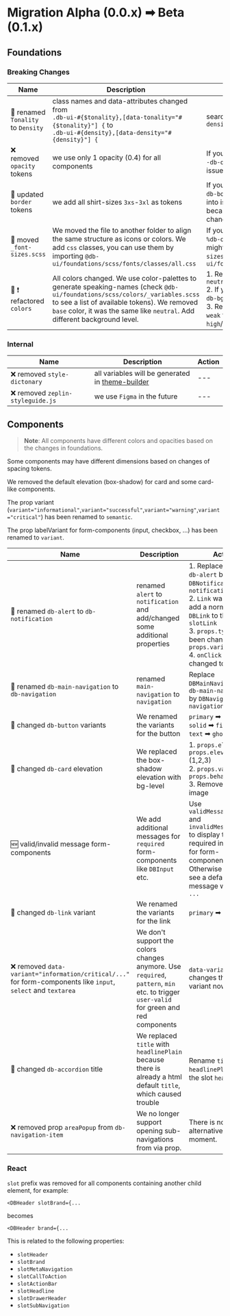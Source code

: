 # Migration Alpha (0.0.x) ➡ Beta (0.1.x)

## Foundations

### Breaking Changes

| Name                               | Description                                                                                                                                                                                                                                               | Action                                                                                                                                                                                                        |
| ---------------------------------- | --------------------------------------------------------------------------------------------------------------------------------------------------------------------------------------------------------------------------------------------------------- | ------------------------------------------------------------------------------------------------------------------------------------------------------------------------------------------------------------- |
| 🔄 renamed `Tonality` to `Density` | class names and data-attributes changed from <br/>`.db-ui-#{$tonality},[data-tonality="#{$tonality}"] {` to <br/>`.db-ui-#{density},[data-density="#{density}"] {`                                                                                        | search `tonality` & replace with `density`                                                                                                                                                                    |
| ❌ removed `opacity` tokens        | we use only 1 opacity (0.4) for all components                                                                                                                                                                                                            | If you use some of the tokens like `--db-opacity-sm` you might run into issues with your layout                                                                                                               |
| 🔄 updated `border` tokens         | we add all shirt-sizes `3xs`-`3xl` as tokens                                                                                                                                                                                                              | If you use some of the tokens like `db-border-height-sm` you might run into issues with your layout, because the values behind it changed                                                                     |
| 🔄 moved `_font-sizes.scss`        | We moved the file to another folder to align the same structure as icons or colors. We add `css` classes, you can use them by importing `@db-ui/foundations/scss/fonts/classes/all.css`                                                                   | If you use some placeholder like `%db-overwrite-font-size-sm` you might need to import the `_font-sizes.scss` like this: `@use "@db-ui/foundations/build/scss/fonts";`                                        |
| 🔄 ❗ refactored `colors`          | All colors changed. We use color-palettes to generate speaking-names (check `@db-ui/foundations/scss/colors/_variables.scss` to see a list of available tokens). We removed `base` color, it was the same like `neutral`. Add different background level. | 1. Replace all `base` colors with `neutral`<br/>2. If you use the color class replace `db-bg-x` with `db-x-bg-lvl-1`<br/>3. Replace `border-strong`/ `border-weak` tokens with `contrast-high`/`contrast-low` |

### Internal

| Name                              | Description                                                                                | Action |
| --------------------------------- | ------------------------------------------------------------------------------------------ | ------ |
| ❌ removed `style-dictonary`      | all variables will be generated in [theme-builder](https://github.com/db-ui/theme-builder) | ---    |
| ❌ removed `zeplin-styleguide.js` | we use `Figma` in the future                                                               | ---    |

## Components

> **Note**: All components have different colors and opacities based on the changes in foundations.

Some components may have different dimensions based on changes of spacing tokens.

We removed the default elevation (box-shadow) for card and some card-like components.

The prop variant (`variant="informational"`,`variant="successful"`,`variant="warning"`,`variant="critical"`) has been renamed to `semantic`.

The prop labelVariant for form-components (input, checkbox, ...) has been renamed to `variant`.

| Name                                                                                                           | Description                                                                                                                             | Action                                                                                                                                                                                                                                                    |
| -------------------------------------------------------------------------------------------------------------- | --------------------------------------------------------------------------------------------------------------------------------------- | --------------------------------------------------------------------------------------------------------------------------------------------------------------------------------------------------------------------------------------------------------- |
| 🔄 renamed `db-alert` to `db-notification`                                                                     | renamed `alert` to `notification` and add/changed some additional properties                                                            | 1. Replace `DBAlert`, `db-alert` by `DBNotification` / `db-notification`<br/>2. `Link` was removed, add a normal `a` or `DBLink` to the `slotLink`<br/>3. `props.type` has been changed to `props.variant`<br/>4. `onClick` has been changed to `onClose` |
| 🔄 renamed `db-main-navigation` to `db-navigation`                                                             | renamed `main-navigation` to `navigation`                                                                                               | Replace `DBMainNavigation`, `db-main-navigation` by `DBNavigation` / `db-navigation`                                                                                                                                                                      |
| 🔄 changed `db-button` variants                                                                                | We renamed the variants for the button                                                                                                  | `primary` ➡ `brand`<br/>`solid` ➡ `filled`<br/>`text` ➡ `ghost`                                                                                                                                                                                        |
| 🔄 changed `db-card` elevation                                                                                 | We replaced the box-shadow elevation with bg-level                                                                                      | 1. `props.elevation` ➡ `props.elevationLevel` (1,2,3) <br/>2. `props.variant` ➡ `props.behaviour` <br/>3. Removed card-image                                                                                                                            |
| 🆕 valid/invalid message form-components                                                                       | We add additional messages for `required` form-components like `DBInput` etc.                                                           | Use `validMessage="XXX"` and `invalidMessage="XXX"` to display the required information for form-components. Otherwise you will see a default message with a `TODO: ...`                                                                                  |
| 🔄 changed `db-link` variant                                                                                   | We renamed the variants for the link                                                                                                    | `primary` ➡ `brand`                                                                                                                                                                                                                                      |
| ❌ removed `data-variant="information/critical/..."` for form-components like `input`, `select` and `textarea` | We don't support the colors changes anymore. Use `required`, `pattern`, `min` etc. to trigger `user-valid` for green and red components | `data-variant` changes the label variant now                                                                                                                                                                                                              |
| 🔄 changed `db-accordion` title                                                                                | We replaced `title` with `headlinePlain` because there is already a html default `title`, which caused trouble                          | Rename `title` to `headlinePlain` or use the slot `headline`                                                                                                                                                                                              |
| ❌ removed prop `areaPopup` from `db-navigation-item`                                                          | We no longer support opening sub-navigations from via prop.                                                                             | There is no alternative at the moment.                                                                                                                                                                                                                    |

### React

`slot` prefix was removed for all components containing another child element, for example:

```tsx
<DBHeader slotBrand={...
```

becomes

```tsx
<DBHeader brand={...
```

This is related to the following properties:

-   `slotHeader`
-   `slotBrand`
-   `slotMetaNavigation`
-   `slotCallToAction`
-   `slotActionBar`
-   `slotHeadline`
-   `slotDrawerHeader`
-   `slotSubNavigation`
